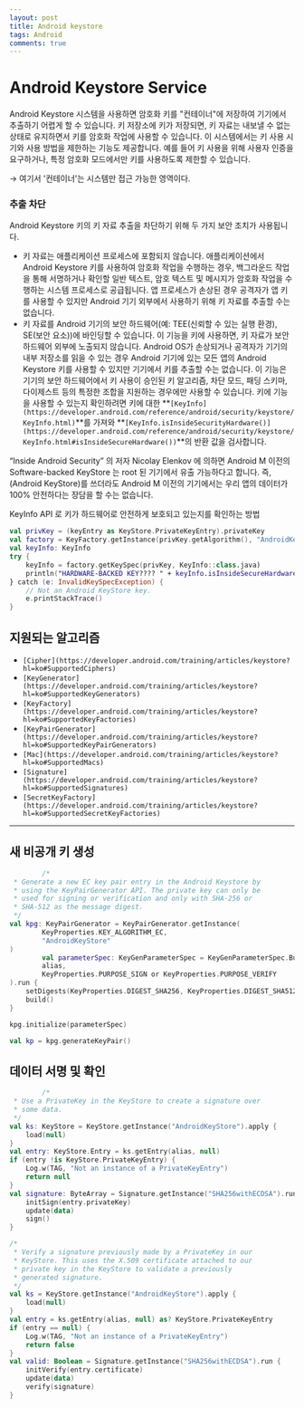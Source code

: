 ```yaml
---
layout: post
title: Android keystore
tags: Android
comments: true
---
```


# **Android Keystore Service**

Android Keystore 시스템을 사용하면 암호화 키를 "컨테이너"에 저장하여 기기에서 추출하기 어렵게 할 수 있습니다. 키 저장소에 키가 저장되면, 키 자료는 내보낼 수 없는 상태로 유지하면서 키를 암호화 작업에 사용할 수 있습니다. 이 시스템에서는 키 사용 시기와 사용 방법을 제한하는 기능도 제공합니다. 예를 들어 키 사용을 위해 사용자 인증을 요구하거나, 특정 암호화 모드에서만 키를 사용하도록 제한할 수 있습니다.

→ 여기서 '컨테이너'는 시스템만 접근 가능한 영역이다.

### 추출 차단

Android Keystore 키의 키 자료 추출을 차단하기 위해 두 가지 보안 조치가 사용됩니다.

- 키 자료는 애플리케이션 프로세스에 포함되지 않습니다. 애플리케이션에서 Android Keystore 키를 사용하여 암호화 작업을 수행하는 경우, 백그라운드 작업을 통해 서명하거나 확인할 일반 텍스트, 암호 텍스트 및 메시지가 암호화 작업을 수행하는 시스템 프로세스로 공급됩니다. 앱 프로세스가 손상된 경우 공격자가 앱 키를 사용할 수 있지만 Android 기기 외부에서 사용하기 위해 키 자료를 추출할 수는 없습니다.
- 키 자료를 Android 기기의 보안 하드웨어(예: TEE(신뢰할 수 있는 실행 환경), SE(보안 요소))에 바인딩할 수 있습니다. 이 기능을 키에 사용하면, 키 자료가 보안 하드웨어 외부에 노출되지 않습니다. Android OS가 손상되거나 공격자가 기기의 내부 저장소를 읽을 수 있는 경우 Android 기기에 있는 모든 앱의 Android Keystore 키를 사용할 수 있지만 기기에서 키를 추출할 수는 없습니다. 이 기능은 기기의 보안 하드웨어에서 키 사용이 승인된 키 알고리즘, 차단 모드, 패딩 스키마, 다이제스트 등의 특정한 조합을 지원하는 경우에만 사용할 수 있습니다. 키에 기능을 사용할 수 있는지 확인하려면 키에 대한 **`[KeyInfo](https://developer.android.com/reference/android/security/keystore/KeyInfo.html)`**를 가져와 **`[KeyInfo.isInsideSecurityHardware()](https://developer.android.com/reference/android/security/keystore/KeyInfo.html#isInsideSecureHardware())`**의 반환 값을 검사합니다.

“Inside Android Security” 의 저자 Nicolay Elenkov 에 의하면 Android M 이전의 Software-backed KeyStore 는 root 된 기기에서 유출 가능하다고 합니다.
즉, (Android KeyStore)를 쓰더라도 Android M 이전의 기기에서는 우리 앱의 데이터가 100% 안전하다는 장담을 할 수는 없습니다.

KeyInfo API 로 키가 하드웨어로 안전하게 보호되고 있는지를 확인하는 방법
```kotlin
val privKey = (keyEntry as KeyStore.PrivateKeyEntry).privateKey
val factory = KeyFactory.getInstance(privKey.getAlgorithm(), "AndroidKeyStore")
val keyInfo: KeyInfo
try {
    keyInfo = factory.getKeySpec(privKey, KeyInfo::class.java)
    println("HARDWARE-BACKED KEY???? " + keyInfo.isInsideSecureHardware)
} catch (e: InvalidKeySpecException) {
    // Not an Android KeyStore key.
    e.printStackTrace()
}
```
## **지원되는 알고리즘**

- `[Cipher](https://developer.android.com/training/articles/keystore?hl=ko#SupportedCiphers)`
- `[KeyGenerator](https://developer.android.com/training/articles/keystore?hl=ko#SupportedKeyGenerators)`
- `[KeyFactory](https://developer.android.com/training/articles/keystore?hl=ko#SupportedKeyFactories)`
- `[KeyPairGenerator](https://developer.android.com/training/articles/keystore?hl=ko#SupportedKeyPairGenerators)`
- `[Mac](https://developer.android.com/training/articles/keystore?hl=ko#SupportedMacs)`
- `[Signature](https://developer.android.com/training/articles/keystore?hl=ko#SupportedSignatures)`
- `[SecretKeyFactory](https://developer.android.com/training/articles/keystore?hl=ko#SupportedSecretKeyFactories)`

---

## 새 비공개 키 생성
```kotlin
    	/*
 * Generate a new EC key pair entry in the Android Keystore by
 * using the KeyPairGenerator API. The private key can only be
 * used for signing or verification and only with SHA-256 or
 * SHA-512 as the message digest.
 */
val kpg: KeyPairGenerator = KeyPairGenerator.getInstance(
        KeyProperties.KEY_ALGORITHM_EC,
        "AndroidKeyStore"
)
        val parameterSpec: KeyGenParameterSpec = KeyGenParameterSpec.Builder(
        alias,
        KeyProperties.PURPOSE_SIGN or KeyProperties.PURPOSE_VERIFY
).run {
    setDigests(KeyProperties.DIGEST_SHA256, KeyProperties.DIGEST_SHA512)
    build()
}

kpg.initialize(parameterSpec)

val kp = kpg.generateKeyPair()
```
## 데이터 서명 및 확인
```kotlin
    	/*
 * Use a PrivateKey in the KeyStore to create a signature over
 * some data.
 */
val ks: KeyStore = KeyStore.getInstance("AndroidKeyStore").apply {
    load(null)
}
val entry: KeyStore.Entry = ks.getEntry(alias, null)
if (entry !is KeyStore.PrivateKeyEntry) {
    Log.w(TAG, "Not an instance of a PrivateKeyEntry")
    return null
}
val signature: ByteArray = Signature.getInstance("SHA256withECDSA").run {
    initSign(entry.privateKey)
    update(data)
    sign()
}

/*
 * Verify a signature previously made by a PrivateKey in our
 * KeyStore. This uses the X.509 certificate attached to our
 * private key in the KeyStore to validate a previously
 * generated signature.
 */
val ks = KeyStore.getInstance("AndroidKeyStore").apply {
    load(null)
}
val entry = ks.getEntry(alias, null) as? KeyStore.PrivateKeyEntry
if (entry == null) {
    Log.w(TAG, "Not an instance of a PrivateKeyEntry")
    return false
}
val valid: Boolean = Signature.getInstance("SHA256withECDSA").run {
    initVerify(entry.certificate)
    update(data)
    verify(signature)
}
```